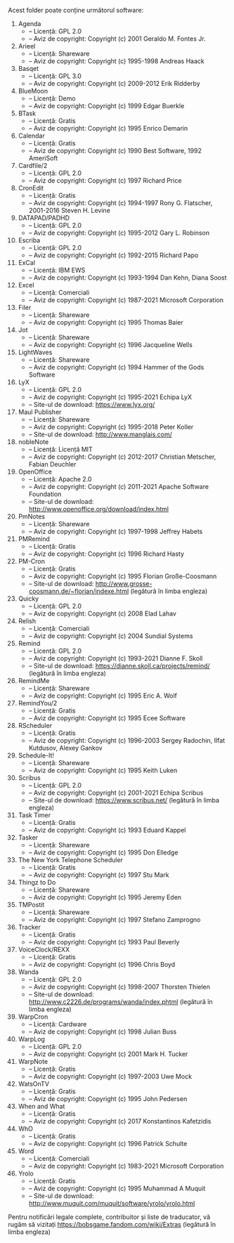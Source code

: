 Acest folder poate conține următorul software:

1. Agenda
   - – Licență: GPL 2.0
   - – Aviz de copyright: Copyright (c) 2001 Geraldo M. Fontes Jr.
2. Arieel
   - – Licență: Shareware
   - – Aviz de copyright: Copyright (c) 1995-1998 Andreas Haack
3. Basqet
   - – Licență: GPL 3.0
   - – Aviz de copyright: Copyright (c) 2009-2012 Erik Ridderby
4. BlueMoon
   - – Licență: Demo
   - – Aviz de copyright: Copyright (c) 1999 Edgar Buerkle
5. BTask
   - – Licență: Gratis
   - – Aviz de copyright: Copyright (c) 1995 Enrico Demarin
6. Calendar
   - – Licență: Gratis
   - – Aviz de copyright: Copyright (c) 1990 Best Software, 1992 AmeriSoft
7. Cardfile/2
   - – Licență: GPL 2.0
   - – Aviz de copyright: Copyright (c) 1997 Richard Price
8. CronEdit
   - – Licență: Gratis
   - – Aviz de copyright: Copyright (c) 1994-1997 Rony G. Flatscher, 2001-2016 Steven H. Levine
9. DATAPAD/PADHD
   - – Licență: GPL 2.0
   - – Aviz de copyright: Copyright (c) 1995-2012 Gary L. Robinson
10. Escriba
    - – Licență: GPL 2.0
    - – Aviz de copyright: Copyright (c) 1992-2015 Richard Papo
11. ExCal
    - – Licență: IBM EWS
    - – Aviz de copyright: Copyright (c) 1993-1994 Dan Kehn, Diana Soost
12. Excel
    - – Licență: Comerciali
    - – Aviz de copyright: Copyright (c) 1987-2021 Microsoft Corporation
13. Filer
    - – Licență: Shareware
    - – Aviz de copyright: Copyright (c) 1995 Thomas Baier
14. Jot
    - – Licență: Shareware
    - – Aviz de copyright: Copyright (c) 1996 Jacqueline Wells
15. LightWaves
    - – Licență: Shareware
    - – Aviz de copyright: Copyright (c) 1994 Hammer of the Gods Software
16. LyX
    - – Licență: GPL 2.0
    - – Aviz de copyright: Copyright (c) 1995-2021 Echipa LyX
    - – Site-ul de download: https://www.lyx.org/
17. Maul Publisher
    - – Licență: Shareware
    - – Aviz de copyright: Copyright (c) 1995-2018 Peter Koller
    - – Site-ul de download: http://www.manglais.com/
18. nobleNote
    - – Licență: Licență MIT
    - – Aviz de copyright: Copyright (c) 2012-2017 Christian Metscher, Fabian Deuchler
19. OpenOffice
    - – Licență: Apache 2.0
    - – Aviz de copyright: Copyright (c) 2011-2021 Apache Software Foundation
    - – Site-ul de download: http://www.openoffice.org/download/index.html
20. PmNotes
    - – Licență: Shareware
    - – Aviz de copyright: Copyright (c) 1997-1998 Jeffrey Habets
21. PMRemind
    - – Licență: Gratis
    - – Aviz de copyright: Copyright (c) 1996 Richard Hasty
22. PM-Cron
    - – Licență: Gratis
    - – Aviz de copyright: Copyright (c) 1995 Florian Große-Coosmann
    - – Site-ul de download: http://www.grosse-coosmann.de/~florian/indexe.html (legătură în limba engleza)
23. Quicky
    - – Licență: GPL 2.0
    - – Aviz de copyright: Copyright (c) 2008 Elad Lahav
24. Relish
    - – Licență: Comerciali
    - – Aviz de copyright: Copyright (c) 2004 Sundial Systems
25. Remind
    - – Licență: GPL 2.0
    - – Aviz de copyright: Copyright (c) 1993-2021 Dianne F. Skoll
    - – Site-ul de download: https://dianne.skoll.ca/projects/remind/ (legătură în limba engleza)
26. RemindMe
    - – Licență: Shareware
    - – Aviz de copyright: Copyright (c) 1995 Eric A. Wolf
27. RemindYou/2
    - – Licență: Gratis
    - – Aviz de copyright: Copyright (c) 1995 Ecee Software
28. RScheduler
    - – Licență: Gratis
    - – Aviz de copyright: Copyright (c) 1996-2003 Sergey Radochin, Ilfat Kutdusov, Alexey Gankov
29. Schedule-It!
    - – Licență: Shareware
    - – Aviz de copyright: Copyright (c) 1995 Keith Luken
30. Scribus
    - – Licență: GPL 2.0
    - – Aviz de copyright: Copyright (c) 2001-2021 Echipa Scribus
    - – Site-ul de download: https://www.scribus.net/ (legătură în limba engleza)
31. Task Timer
    - – Licență: Gratis
    - – Aviz de copyright: Copyright (c) 1993 Eduard Kappel
32. Tasker
    - – Licență: Shareware
    - – Aviz de copyright: Copyright (c) 1995 Don Elledge
33. The New York Telephone Scheduler
    - – Licență: Gratis
    - – Aviz de copyright: Copyright (c) 1997 Stu Mark
34. Thingz to Do
    - – Licență: Shareware
    - – Aviz de copyright: Copyright (c) 1995 Jeremy Eden
35. TMPostit
    - – Licență: Shareware
    - – Aviz de copyright: Copyright (c) 1997 Stefano Zamprogno
36. Tracker
    - – Licență: Gratis
    - – Aviz de copyright: Copyright (c) 1993 Paul Beverly
37. VoiceClock/REXX
    - – Licență: Gratis
    - – Aviz de copyright: Copyright (c) 1996 Chris Boyd
38. Wanda
    - – Licență: GPL 2.0
    - – Aviz de copyright: Copyright (c) 1998-2007 Thorsten Thielen
    - – Site-ul de download: http://www.c2226.de/programs/wanda/index.phtml (legătură în limba engleza)
39. WarpCron
    - – Licență: Cardware
    - – Aviz de copyright: Copyright (c) 1998 Julian Buss
40. WarpLog
    - – Licență: GPL 2.0
    - – Aviz de copyright: Copyright (c) 2001 Mark H. Tucker
41. WarpNote
    - – Licență: Gratis
    - – Aviz de copyright: Copyright (c) 1997-2003 Uwe Mock
42. WatsOnTV
    - – Licență: Gratis
    - – Aviz de copyright: Copyright (c) 1995 John Pedersen
43. When and What
    - – Licență: Gratis
    - – Aviz de copyright: Copyright (c) 2017 Konstantinos Kafetzidis
44. WhO
    - – Licență: Gratis
    - – Aviz de copyright: Copyright (c) 1996 Patrick Schulte
45. Word
    - – Licență: Comerciali
    - – Aviz de copyright: Copyright (c) 1983-2021 Microsoft Corporation
46. Yrolo
    - – Licență: Gratis
    - – Aviz de copyright: Copyright (c) 1995 Muhammad A Muquit
    - – Site-ul de download: http://www.muquit.com/muquit/software/yrolo/yrolo.html

Pentru notificări legale complete, contribuitor și liste de traducator, vă rugăm să vizitați https://bobsgame.fandom.com/wiki/Extras (legătură în limba engleza)
